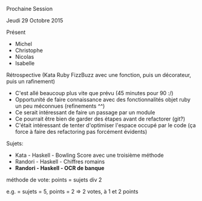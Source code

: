Prochaine Session

Jeudi 29 Octobre 2015

Présent
- Michel
- Christophe
- Nicolas
- Isabelle

Rétrospective
(Kata Ruby FizzBuzz avec une fonction, puis un décorateur, puis un rafinement)
- C'est allé beaucoup plus vite que prévu (45 minutes pour 90 :/)
- Opportunité de faire connaissance avec des fonctionnalités objet ruby un peu méconnues (refinements ^^)
- Ce serait intéressant de faire un passage par un module
- Ce pourrait être bien de garder des étapes avant de refactorer (git?)
- C'était intéressant de tenter d'optimiser l'espace occupé par le code (ça force à faire des refactoring pas forcément évidents)

Sujets:
- Kata - Haskell - Bowling Score avec une troisième méthode
- Randori - Haskell - Chiffres romains
- **Randori - Haskell - OCR de banque**

méthode de vote:
points = sujets div 2

e.g. = sujets = 5, points = 2 => 2 votes, à 1 et 2 points
